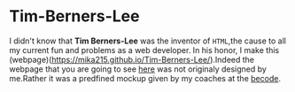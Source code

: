 # Tim-Berners-Lee

I didn't know that **Tim Berners-Lee** was the inventor of `HTML`,the cause to all my current fun and problems as a web developer. In his honor, I make this (webpage)(https://mika215.github.io/Tim-Berners-Lee/).Indeed the webpage that you are going to see [here](https://mika215.github.io/Tim-Berners-Lee/) was not originaly designed by me.Rather it was a predfined mockup given by my coaches at the [becode](https://becode.org/). 

